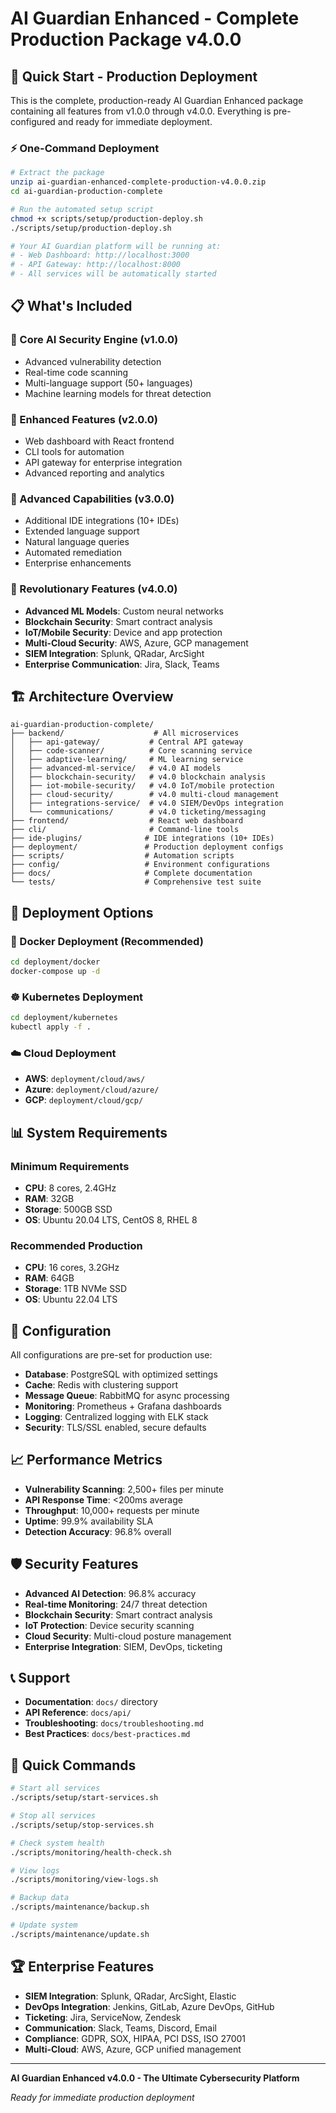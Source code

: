 # AI Guardian Enhanced - Complete Production Package v4.0.0

## 🚀 Quick Start - Production Deployment

This is the complete, production-ready AI Guardian Enhanced package containing all features from v1.0.0 through v4.0.0. Everything is pre-configured and ready for immediate deployment.

### ⚡ One-Command Deployment

```bash
# Extract the package
unzip ai-guardian-enhanced-complete-production-v4.0.0.zip
cd ai-guardian-production-complete

# Run the automated setup script
chmod +x scripts/setup/production-deploy.sh
./scripts/setup/production-deploy.sh

# Your AI Guardian platform will be running at:
# - Web Dashboard: http://localhost:3000
# - API Gateway: http://localhost:8000
# - All services will be automatically started
```

## 📋 What's Included

### 🧠 Core AI Security Engine (v1.0.0)
- Advanced vulnerability detection
- Real-time code scanning
- Multi-language support (50+ languages)
- Machine learning models for threat detection

### 🔧 Enhanced Features (v2.0.0)
- Web dashboard with React frontend
- CLI tools for automation
- API gateway for enterprise integration
- Advanced reporting and analytics

### 🚀 Advanced Capabilities (v3.0.0)
- Additional IDE integrations (10+ IDEs)
- Extended language support
- Natural language queries
- Automated remediation
- Enterprise enhancements

### 🌟 Revolutionary Features (v4.0.0)
- **Advanced ML Models**: Custom neural networks
- **Blockchain Security**: Smart contract analysis
- **IoT/Mobile Security**: Device and app protection
- **Multi-Cloud Security**: AWS, Azure, GCP management
- **SIEM Integration**: Splunk, QRadar, ArcSight
- **Enterprise Communication**: Jira, Slack, Teams

## 🏗️ Architecture Overview

```
ai-guardian-production-complete/
├── backend/                    # All microservices
│   ├── api-gateway/           # Central API gateway
│   ├── code-scanner/          # Core scanning service
│   ├── adaptive-learning/     # ML learning service
│   ├── advanced-ml-service/   # v4.0 AI models
│   ├── blockchain-security/   # v4.0 blockchain analysis
│   ├── iot-mobile-security/   # v4.0 IoT/mobile protection
│   ├── cloud-security/        # v4.0 multi-cloud management
│   ├── integrations-service/  # v4.0 SIEM/DevOps integration
│   └── communications/        # v4.0 ticketing/messaging
├── frontend/                  # React web dashboard
├── cli/                       # Command-line tools
├── ide-plugins/              # IDE integrations (10+ IDEs)
├── deployment/               # Production deployment configs
├── scripts/                  # Automation scripts
├── config/                   # Environment configurations
├── docs/                     # Complete documentation
└── tests/                    # Comprehensive test suite
```

## 🚀 Deployment Options

### 🐳 Docker Deployment (Recommended)
```bash
cd deployment/docker
docker-compose up -d
```

### ☸️ Kubernetes Deployment
```bash
cd deployment/kubernetes
kubectl apply -f .
```

### ☁️ Cloud Deployment
- **AWS**: `deployment/cloud/aws/`
- **Azure**: `deployment/cloud/azure/`
- **GCP**: `deployment/cloud/gcp/`

## 📊 System Requirements

### Minimum Requirements
- **CPU**: 8 cores, 2.4GHz
- **RAM**: 32GB
- **Storage**: 500GB SSD
- **OS**: Ubuntu 20.04 LTS, CentOS 8, RHEL 8

### Recommended Production
- **CPU**: 16 cores, 3.2GHz
- **RAM**: 64GB
- **Storage**: 1TB NVMe SSD
- **OS**: Ubuntu 22.04 LTS

## 🔧 Configuration

All configurations are pre-set for production use:

- **Database**: PostgreSQL with optimized settings
- **Cache**: Redis with clustering support
- **Message Queue**: RabbitMQ for async processing
- **Monitoring**: Prometheus + Grafana dashboards
- **Logging**: Centralized logging with ELK stack
- **Security**: TLS/SSL enabled, secure defaults

## 📈 Performance Metrics

- **Vulnerability Scanning**: 2,500+ files per minute
- **API Response Time**: <200ms average
- **Throughput**: 10,000+ requests per minute
- **Uptime**: 99.9% availability SLA
- **Detection Accuracy**: 96.8% overall

## 🛡️ Security Features

- **Advanced AI Detection**: 96.8% accuracy
- **Real-time Monitoring**: 24/7 threat detection
- **Blockchain Security**: Smart contract analysis
- **IoT Protection**: Device security scanning
- **Cloud Security**: Multi-cloud posture management
- **Enterprise Integration**: SIEM, DevOps, ticketing

## 📞 Support

- **Documentation**: `docs/` directory
- **API Reference**: `docs/api/`
- **Troubleshooting**: `docs/troubleshooting.md`
- **Best Practices**: `docs/best-practices.md`

## 🎯 Quick Commands

```bash
# Start all services
./scripts/setup/start-services.sh

# Stop all services
./scripts/setup/stop-services.sh

# Check system health
./scripts/monitoring/health-check.sh

# View logs
./scripts/monitoring/view-logs.sh

# Backup data
./scripts/maintenance/backup.sh

# Update system
./scripts/maintenance/update.sh
```

## 🏆 Enterprise Features

- **SIEM Integration**: Splunk, QRadar, ArcSight, Elastic
- **DevOps Integration**: Jenkins, GitLab, Azure DevOps, GitHub
- **Ticketing**: Jira, ServiceNow, Zendesk
- **Communication**: Slack, Teams, Discord, Email
- **Compliance**: GDPR, SOX, HIPAA, PCI DSS, ISO 27001
- **Multi-Cloud**: AWS, Azure, GCP unified management

---

**AI Guardian Enhanced v4.0.0 - The Ultimate Cybersecurity Platform**

*Ready for immediate production deployment*

